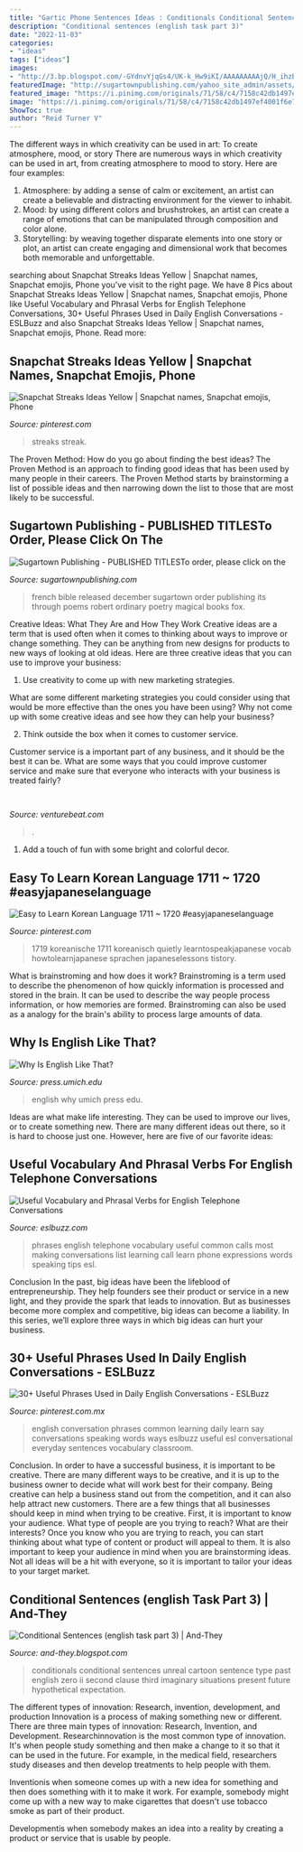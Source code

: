 ```yaml
---
title: "Gartic Phone Sentences Ideas : Conditionals Conditional Sentences Unreal Cartoon Sentence Type Past English Zero Ii Second Clause Third Imaginary Situations Present Future Hypothetical Expectation"
description: "Conditional sentences (english task part 3)"
date: "2022-11-03"
categories:
- "ideas"
tags: ["ideas"]
images:
- "http://3.bp.blogspot.com/-GYdnvYjqGs4/UK-k_Hw9iKI/AAAAAAAAAjQ/H_ihzBWjDL0/s1600/fdgdf.jpg"
featuredImage: "http://sugartownpublishing.com/yahoo_site_admin/assets/images/Final_cover_medium.18111856_std.jpg"
featured_image: "https://i.pinimg.com/originals/71/58/c4/7158c42db1497ef4001f6e72946e2af2.png"
image: "https://i.pinimg.com/originals/71/58/c4/7158c42db1497ef4001f6e72946e2af2.png"
ShowToc: true
author: "Reid Turner V"
---
```



The different ways in which creativity can be used in art: To create atmosphere, mood, or story
There are numerous ways in which creativity can be used in art, from creating atmosphere to mood to story. Here are four examples:
1. Atmosphere: by adding a sense of calm or excitement, an artist can create a believable and distracting environment for the viewer to inhabit.
2. Mood: by using different colors and brushstrokes, an artist can create a range of emotions that can be manipulated through composition and color alone.
3. Storytelling: by weaving together disparate elements into one story or plot, an artist can create engaging and dimensional work that becomes both memorable and unforgettable.

	

		
searching about Snapchat Streaks Ideas Yellow | Snapchat names, Snapchat emojis, Phone you've visit to the right page. We have 8 Pics about Snapchat Streaks Ideas Yellow | Snapchat names, Snapchat emojis, Phone like Useful Vocabulary and Phrasal Verbs for English Telephone Conversations, 30+ Useful Phrases Used in Daily English Conversations - ESLBuzz and also Snapchat Streaks Ideas Yellow | Snapchat names, Snapchat emojis, Phone. Read more:
		
    
## Snapchat Streaks Ideas Yellow | Snapchat Names, Snapchat Emojis, Phone

<img loading=lazy src="https://i.pinimg.com/originals/71/58/c4/7158c42db1497ef4001f6e72946e2af2.png" onerror="this.onerror=null;this.src='https://tse1.mm.bing.net/th?id=OIP.UfcjItqInoCEEEPSJtglYQHaNK&amp;pid=15.1';" alt="Snapchat Streaks Ideas Yellow | Snapchat names, Snapchat emojis, Phone">

_Source: pinterest.com_

>streaks streak. 

	

The Proven Method: How do you go about finding the best ideas?
The Proven Method is an approach to finding good ideas that has been used by many people in their careers. The Proven Method starts by brainstorming a list of possible ideas and then narrowing down the list to those that are most likely to be successful.

    
## Sugartown Publishing - PUBLISHED TITLESTo Order, Please Click On The

<img loading=lazy src="http://sugartownpublishing.com/yahoo_site_admin/assets/images/Final_cover_medium.18111856_std.jpg" onerror="this.onerror=null;this.src='https://tse3.mm.bing.net/th?id=OIP.a_D0Zv-aJplq5_2ja9Fr9AAAAA&amp;pid=15.1';" alt="Sugartown Publishing - PUBLISHED TITLESTo order, please click on the">

_Source: sugartownpublishing.com_

>french bible released december sugartown order publishing its through poems robert ordinary poetry magical books fox. 

	

Creative Ideas: What They Are and How They Work
Creative ideas are a term that is used often when it comes to thinking about ways to improve or change something. They can be anything from new designs for products to new ways of looking at old ideas. Here are three creative ideas that you can use to improve your business:
1) Use creativity to come up with new marketing strategies.

What are some different marketing strategies you could consider using that would be more effective than the ones you have been using? Why not come up with some creative ideas and see how they can help your business?

2) Think outside the box when it comes to customer service.

Customer service is a important part of any business, and it should be the best it can be. What are some ways that you could improve customer service and make sure that everyone who interacts with your business is treated fairly?

    
## 

<img loading=lazy src="https://venturebeat.com/wp-content/uploads/2019/09/PortalTV_Superframe_1.jpg?w=800" onerror="this.onerror=null;this.src='https://tse3.mm.bing.net/th?id=OIP.Bdz4726lThVkMUL9C2deqQHaE0&amp;pid=15.1';" alt="">

_Source: venturebeat.com_

>. 

	

1. Add a touch of fun with some bright and colorful decor.

    
## Easy To Learn Korean Language 1711 ~ 1720 #easyjapaneselanguage

<img loading=lazy src="https://i.pinimg.com/originals/f1/02/a7/f102a7e4d989e23cbb2fb6b76f0ae769.jpg" onerror="this.onerror=null;this.src='https://tse3.mm.bing.net/th?id=OIP.7kogXhTxBs7E3MJYkggbDAHaKf&amp;pid=15.1';" alt="Easy to Learn Korean Language 1711 ~ 1720 #easyjapaneselanguage">

_Source: pinterest.com_

>1719 koreanische 1711 koreanisch quietly learntospeakjapanese vocab howtolearnjapanese sprachen japaneselessons tistory. 

	

What is brainstroming and how does it work?
Brainstroming is a term used to describe the phenomenon of how quickly information is processed and stored in the brain. It can be used to describe the way people process information, or how memories are formed. Brainstroming can also be used as a analogy for the brain's ability to process large amounts of data.

    
## Why Is English Like That?

<img loading=lazy src="http://www.press.umich.edu/images/covers/full/9780472031344.jpg" onerror="this.onerror=null;this.src='https://tse3.mm.bing.net/th?id=OIP.G6hafBq7c4YWtzUtsFY4UQAAAA&amp;pid=15.1';" alt="Why Is English Like That?">

_Source: press.umich.edu_

>english why umich press edu. 

	

Ideas are what make life interesting. They can be used to improve our lives, or to create something new. There are many different ideas out there, so it is hard to choose just one. However, here are five of our favorite ideas: 

    
## Useful Vocabulary And Phrasal Verbs For English Telephone Conversations

<img loading=lazy src="https://www.eslbuzz.com/wp-content/uploads/2017/10/2.3.jpg" onerror="this.onerror=null;this.src='https://tse4.mm.bing.net/th?id=OIP.kH6Q0yExCtAvNyWDkArWNwHaEy&amp;pid=15.1';" alt="Useful Vocabulary and Phrasal Verbs for English Telephone Conversations">

_Source: eslbuzz.com_

>phrases english telephone vocabulary useful common calls most making conversations list learning call learn phone expressions words speaking tips esl. 

	

Conclusion
In the past, big ideas have been the lifeblood of entrepreneurship. They help founders see their product or service in a new light, and they provide the spark that leads to innovation. But as businesses become more complex and competitive, big ideas can become a liability. In this series, we’ll explore three ways in which big ideas can hurt your business.

    
## 30+ Useful Phrases Used In Daily English Conversations - ESLBuzz

<img loading=lazy src="https://i.pinimg.com/originals/fc/24/02/fc240204bf340d17d5bdf3ac9af207f8.jpg" onerror="this.onerror=null;this.src='https://tse4.mm.bing.net/th?id=OIP.qzxpXo6Clp5rpI5gGtZyCwHaMW&amp;pid=15.1';" alt="30+ Useful Phrases Used in Daily English Conversations - ESLBuzz">

_Source: pinterest.com.mx_

>english conversation phrases common learning daily learn say conversations speaking words ways eslbuzz useful esl conversational everyday sentences vocabulary classroom. 

	

Conclusion.
In order to have a successful business, it is important to be creative. There are many different ways to be creative, and it is up to the business owner to decide what will work best for their company. Being creative can help a business stand out from the competition, and it can also help attract new customers. There are a few things that all businesses should keep in mind when trying to be creative.
First, it is important to know your audience. What type of people are you trying to reach? What are their interests? Once you know who you are trying to reach, you can start thinking about what type of content or product will appeal to them. It is also important to keep your audience in mind when you are brainstorming ideas. Not all ideas will be a hit with everyone, so it is important to tailor your ideas to your target market.

    
## Conditional Sentences (english Task Part 3) | And-They

<img loading=lazy src="http://3.bp.blogspot.com/-GYdnvYjqGs4/UK-k_Hw9iKI/AAAAAAAAAjQ/H_ihzBWjDL0/s1600/fdgdf.jpg" onerror="this.onerror=null;this.src='https://tse1.mm.bing.net/th?id=OIP.zx-hPIPKDMlXrMm_-gmlmwAAAA&amp;pid=15.1';" alt="Conditional Sentences (english task part 3) | And-They">

_Source: and-they.blogspot.com_

>conditionals conditional sentences unreal cartoon sentence type past english zero ii second clause third imaginary situations present future hypothetical expectation. 

	

The different types of innovation: Research, invention, development, and production
Innovation is a process of making something new or different. There are three main types of innovation: Research, Invention, and Development.
Researchinnovation is the most common type of innovation. It's when people study something and then make a change to it so that it can be used in the future. For example, in the medical field, researchers study diseases and then develop treatments to help people with them.

Inventionis when someone comes up with a new idea for something and then does something with it to make it work. For example, somebody might come up with a new way to make cigarettes that doesn't use tobacco smoke as part of their product. 

Developmentis when somebody makes an idea into a reality by creating a product or service that is usable by people.

